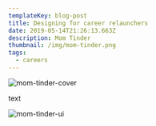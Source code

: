 ```yaml
---
templateKey: blog-post
title: Designing for career relaunchers
date: 2019-05-14T21:26:13.663Z
description: Mom Tinder
thumbnail: /img/mom-tinder.png
tags:
  - careers
---
```

![mom-tinder-cover](/img/mom-tinder.png)

text



![mom-tinder-ui](/img/mom-tinder-1-.png)
